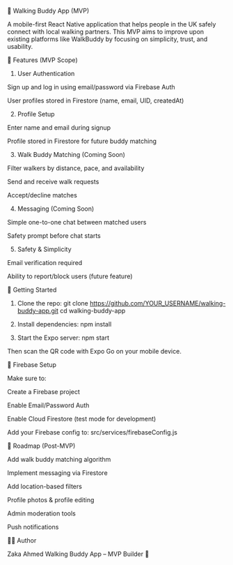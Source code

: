 🥾 Walking Buddy App (MVP)

A mobile-first React Native application that helps people in the UK safely connect with local walking partners. This MVP aims to improve upon existing platforms like WalkBuddy by focusing on simplicity, trust, and usability.

📱 Features (MVP Scope)
1. User Authentication

Sign up and log in using email/password via Firebase Auth

User profiles stored in Firestore (name, email, UID, createdAt)

2. Profile Setup

Enter name and email during signup

Profile stored in Firestore for future buddy matching

3. Walk Buddy Matching (Coming Soon)

Filter walkers by distance, pace, and availability

Send and receive walk requests

Accept/decline matches

4. Messaging (Coming Soon)

Simple one-to-one chat between matched users

Safety prompt before chat starts

5. Safety & Simplicity

Email verification required

Ability to report/block users (future feature)

🚀 Getting Started
1. Clone the repo:
git clone https://github.com/YOUR_USERNAME/walking-buddy-app.git
cd walking-buddy-app

2. Install dependencies:
npm install

3. Start the Expo server:
npm start


Then scan the QR code with Expo Go on your mobile device.

🔐 Firebase Setup

Make sure to:

Create a Firebase project

Enable Email/Password Auth

Enable Cloud Firestore (test mode for development)

Add your Firebase config to:
src/services/firebaseConfig.js

📌 Roadmap (Post-MVP)

 Add walk buddy matching algorithm

 Implement messaging via Firestore

 Add location-based filters

 Profile photos & profile editing

 Admin moderation tools

 Push notifications

🧑‍💻 Author

Zaka Ahmed
Walking Buddy App – MVP Builder 💪